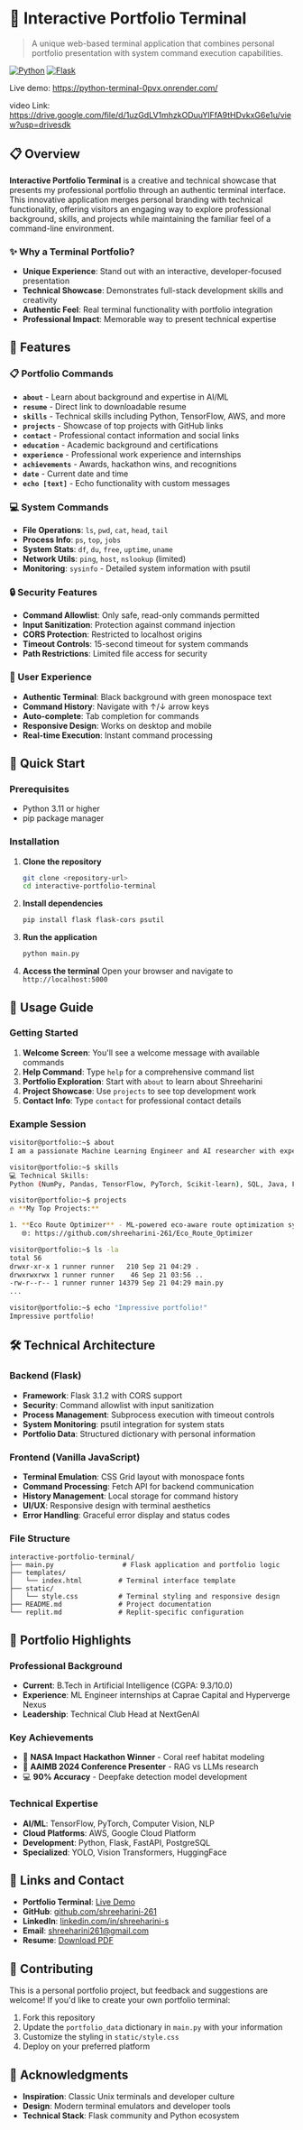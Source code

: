 # 🚀 Interactive Portfolio Terminal

> A unique web-based terminal application that combines personal portfolio presentation with system command execution capabilities.

[![Python](https://img.shields.io/badge/Python-3.11+-blue.svg)](https://python.org)
[![Flask](https://img.shields.io/badge/Flask-3.1.2-green.svg)](https://flask.palletsprojects.com/)

Live demo: https://python-terminal-0pvx.onrender.com/

video Link: https://drive.google.com/file/d/1uzGdLV1mhzkODuuYlFfA9tHDvkxG6e1u/view?usp=drivesdk

## 📋 Overview

**Interactive Portfolio Terminal** is a creative and technical showcase that presents my professional portfolio through an authentic terminal interface. This innovative application merges personal branding with technical functionality, offering visitors an engaging way to explore professional background, skills, and projects while maintaining the familiar feel of a command-line environment.

### ✨ Why a Terminal Portfolio?

- **Unique Experience**: Stand out with an interactive, developer-focused presentation
- **Technical Showcase**: Demonstrates full-stack development skills and creativity
- **Authentic Feel**: Real terminal functionality with portfolio integration
- **Professional Impact**: Memorable way to present technical expertise

## 🌟 Features

### 📋 Portfolio Commands
- **`about`** - Learn about background and expertise in AI/ML
- **`resume`** - Direct link to downloadable resume
- **`skills`** - Technical skills including Python, TensorFlow, AWS, and more
- **`projects`** - Showcase of top projects with GitHub links
- **`contact`** - Professional contact information and social links
- **`education`** - Academic background and certifications
- **`experience`** - Professional work experience and internships
- **`achievements`** - Awards, hackathon wins, and recognitions
- **`date`** - Current date and time
- **`echo [text]`** - Echo functionality with custom messages

### 💻 System Commands
- **File Operations**: `ls`, `pwd`, `cat`, `head`, `tail`
- **Process Info**: `ps`, `top`, `jobs`
- **System Stats**: `df`, `du`, `free`, `uptime`, `uname`
- **Network Utils**: `ping`, `host`, `nslookup` (limited)
- **Monitoring**: `sysinfo` - Detailed system information with psutil

### 🔒 Security Features
- **Command Allowlist**: Only safe, read-only commands permitted
- **Input Sanitization**: Protection against command injection
- **CORS Protection**: Restricted to localhost origins
- **Timeout Controls**: 15-second timeout for system commands
- **Path Restrictions**: Limited file access for security

### 🎨 User Experience
- **Authentic Terminal**: Black background with green monospace text
- **Command History**: Navigate with ↑/↓ arrow keys
- **Auto-complete**: Tab completion for commands
- **Responsive Design**: Works on desktop and mobile
- **Real-time Execution**: Instant command processing

## 🚀 Quick Start

### Prerequisites
- Python 3.11 or higher
- pip package manager

### Installation

1. **Clone the repository**
   ```bash
   git clone <repository-url>
   cd interactive-portfolio-terminal
   ```

2. **Install dependencies**
   ```bash
   pip install flask flask-cors psutil
   ```

3. **Run the application**
   ```bash
   python main.py
   ```

4. **Access the terminal**
   Open your browser and navigate to `http://localhost:5000`


## 📖 Usage Guide

### Getting Started
1. **Welcome Screen**: You'll see a welcome message with available commands
2. **Help Command**: Type `help` for a comprehensive command list
3. **Portfolio Exploration**: Start with `about` to learn about Shreeharini
4. **Project Showcase**: Use `projects` to see top development work
5. **Contact Info**: Type `contact` for professional contact details

### Example Session
```bash
visitor@portfolio:~$ about
I am a passionate Machine Learning Engineer and AI researcher with expertise in computer vision, NLP, and full-stack development...

visitor@portfolio:~$ skills
💻 Technical Skills:
Python (NumPy, Pandas, TensorFlow, PyTorch, Scikit-learn), SQL, Java, Flask, FastAPI, OpenCV, YOLO, Vision Transformers...

visitor@portfolio:~$ projects
🔥 **My Top Projects:**

1. **Eco Route Optimizer** - ML-powered eco-aware route optimization system using Google Cloud APIs
   🌐: https://github.com/shreeharini-261/Eco_Route_Optimizer

visitor@portfolio:~$ ls -la
total 56
drwxr-xr-x 1 runner runner   210 Sep 21 04:29 .
drwxrwxrwx 1 runner runner    46 Sep 21 03:56 ..
-rw-r--r-- 1 runner runner 14379 Sep 21 04:29 main.py
...

visitor@portfolio:~$ echo "Impressive portfolio!"
Impressive portfolio!
```

## 🛠️ Technical Architecture

### Backend (Flask)
- **Framework**: Flask 3.1.2 with CORS support
- **Security**: Command allowlist with input sanitization
- **Process Management**: Subprocess execution with timeout controls
- **System Monitoring**: psutil integration for system stats
- **Portfolio Data**: Structured dictionary with personal information

### Frontend (Vanilla JavaScript)
- **Terminal Emulation**: CSS Grid layout with monospace fonts
- **Command Processing**: Fetch API for backend communication
- **History Management**: Local storage for command history
- **UI/UX**: Responsive design with terminal aesthetics
- **Error Handling**: Graceful error display and status codes

### File Structure
```
interactive-portfolio-terminal/
├── main.py                 # Flask application and portfolio logic
├── templates/
│   └── index.html         # Terminal interface template
├── static/
│   └── style.css          # Terminal styling and responsive design
├── README.md              # Project documentation
└── replit.md              # Replit-specific configuration
```

## 🎯 Portfolio Highlights

### Professional Background
- **Current**: B.Tech in Artificial Intelligence (CGPA: 9.3/10.0)
- **Experience**: ML Engineer internships at Caprae Capital and Hyperverge Nexus
- **Leadership**: Technical Club Head at NextGenAI

### Key Achievements
- 🥇 **NASA Impact Hackathon Winner** - Coral reef habitat modeling
- 🎤 **AAIMB 2024 Conference Presenter** - RAG vs LLMs research
- 💻 **90% Accuracy** - Deepfake detection model development

### Technical Expertise
- **AI/ML**: TensorFlow, PyTorch, Computer Vision, NLP
- **Cloud Platforms**: AWS, Google Cloud Platform
- **Development**: Python, Flask, FastAPI, PostgreSQL
- **Specialized**: YOLO, Vision Transformers, HuggingFace

## 🔗 Links and Contact

- **Portfolio Terminal**: [Live Demo](https://python-terminal-0pvx.onrender.com/)
- **GitHub**: [github.com/shreeharini-261](https://github.com/shreeharini-261)
- **LinkedIn**: [linkedin.com/in/shreeharini-s](https://linkedin.com/in/shreeharini-s)
- **Email**: shreeharini261@gmail.com
- **Resume**: [Download PDF](https://drive.google.com/file/d/1VX4AFT_gJGYr4WUpj6tzu7sa9qMnjOe3/view?usp=sharing)

## 🤝 Contributing

This is a personal portfolio project, but feedback and suggestions are welcome! If you'd like to create your own portfolio terminal:

1. Fork this repository
2. Update the `portfolio_data` dictionary in `main.py` with your information
3. Customize the styling in `static/style.css`
4. Deploy on your preferred platform

## 🙏 Acknowledgments

- **Inspiration**: Classic Unix terminals and developer culture
- **Design**: Modern terminal emulators and developer tools
- **Technical Stack**: Flask community and Python ecosystem
